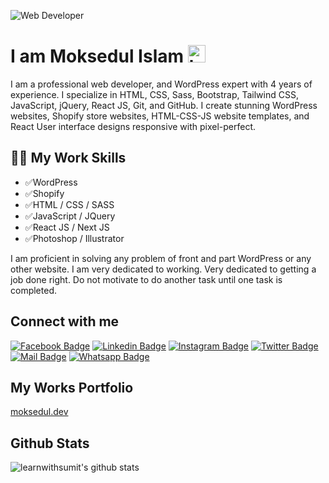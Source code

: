 ![Web Developer](https://github.com/dmoksedul/mydocuments/blob/main/cover.jpg?raw=true)

# I am Moksedul Islam <img src="assets/hello.gif" width="28px" alt="hi">

I am a professional web developer, and WordPress expert with 4 years of experience. I specialize in HTML, CSS, Sass, Bootstrap, Tailwind CSS, JavaScript, jQuery, React JS, Git, and GitHub. I create stunning WordPress websites, Shopify store websites, HTML-CSS-JS website templates, and React User interface designs responsive with pixel-perfect.


## 👨‍💻 My Work Skills

- ✅WordPress
- ✅Shopify
- ✅HTML / CSS / SASS
- ✅JavaScript / JQuery
- ✅React JS / Next JS
- ✅Photoshop / Illustrator


I am proficient in solving any problem of front and part WordPress or any other website. I am very dedicated to working. Very dedicated to getting a job done right. Do not motivate to do another task until one task is completed.
## Connect with me

[![Facebook Badge](https://img.shields.io/badge/Facebook-1877F2?style=for-the-badge&logo=facebook&logoColor=white)](https://facebook.com/dmoksedul) [![Linkedin Badge](https://img.shields.io/badge/LinkedIn-0077B5?style=for-the-badge&logo=linkedin&logoColor=white)](https://www.linkedin.com/in/dmoksedul/) [![Instagram Badge](https://img.shields.io/badge/Instagram-E4405F?style=for-the-badge&logo=instagram&logoColor=white)](https://instagram.com/dmoksedul) [![Twitter Badge](https://img.shields.io/badge/Twitter-1DA1F2?style=for-the-badge&logo=twitter&logoColor=white)](https://twitter.com/dmoksedul) [![Mail Badge](https://img.shields.io/badge/Gmail-D14836?style=for-the-badge&logo=gmail&logoColor=white)](mailto:info@moksedul.dev) [![Whatsapp Badge](https://img.shields.io/badge/Whatsapp-075e54?style=for-the-badge&logo=whatsapp&logoColor=white)](https://api.whatsapp.com/send?phone=8801518301895)

## My Works Portfolio

[moksedul.dev](https://moksedul.dev/)

## Github Stats

![learnwithsumit's github stats](https://github-readme-stats.vercel.app/api?username=dmoksedul&count_private=true&theme=tokyonight&hide=contribs,prs)

